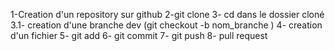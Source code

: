 1-Creation d'un repository sur github
2-git clone 
3- cd dans le dossier cloné
    3.1- creation d'une branche dev (git checkout -b nom_branche )
4- creation d'un fichier 
5- git add 
6- git commit 
7- git push 
8- pull request